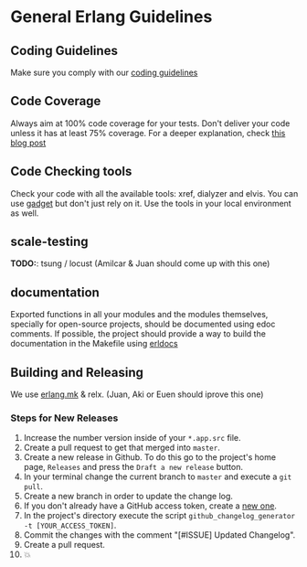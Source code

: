 # General Erlang Guidelines

## Coding Guidelines
 Make sure you comply with our [coding guidelines](http://github.com/inaka/erlang_guidelines)

##	Code Coverage
 Always aim at 100% code coverage for your tests.
 Don't deliver your code unless it has at least 75% coverage.
 For a deeper explanation, check [this blog post](http://inaka.net/blog/2015/02/24/test-exceptions/)

##	Code Checking tools
 Check your code with all the available tools: xref, dialyzer and elvis. You can use [gadget](http://gadget.inakalabs.com) but don't just rely on it. Use the tools in your local environment as well.

##	scale-testing
 **TODO:**: tsung / locust (Amilcar & Juan should come up with this one)

##	documentation
 Exported functions in all your modules and the modules themselves, specially for open-source projects, should be documented using edoc comments. If possible, the project should provide a way to build the documentation in the Makefile using [erldocs](http://github.com/erldocs/erldocs)

##  Building and Releasing
  We use [erlang.mk](http://github.com/ninenines/erlang.mk) & relx. (Juan, Aki or Euen should iprove this one)

### Steps for New Releases
   1. Increase the number version inside of your `*.app.src` file.
   2. Create a pull request to get that merged into `master`.
   2. Create a new release in Github. To do this go to the project's home page, `Releases` and press the `Draft a new release` button.
   3. In your terminal change the current branch to `master` and execute a `git pull`.
   4. Create a new branch in order to update the change log.
   5. If you don't already have a GitHub access token, create a [new one](https://github.com/settings/tokens).
   6. In the project's directory execute the script `github_changelog_generator -t [YOUR_ACCESS_TOKEN]`.
   7. Commit the changes with the comment "[#ISSUE] Updated Changelog".
   8. Create a pull request.
   9. :boom:


